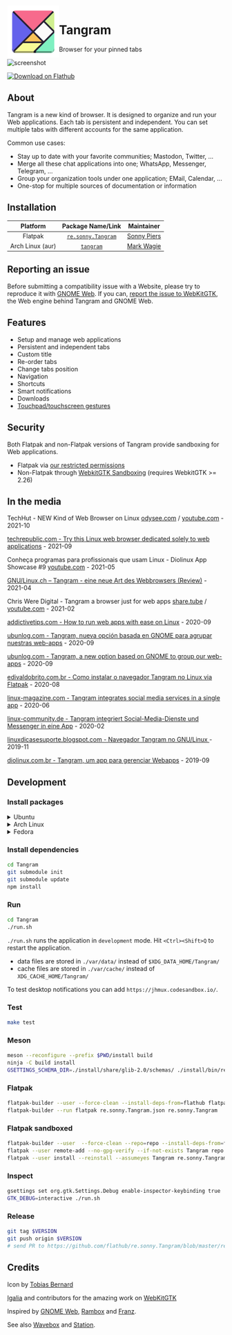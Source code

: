 <img style="vertical-align: middle;" src="data/icons/hicolor/scalable/apps/re.sonny.Tangram.svg" align="left" width="120" height="120">

# Tangram

Browser for your pinned tabs

![screenshot](data/appdata/screenshot.png)

<a href='https://flathub.org/apps/details/re.sonny.Tangram'><img width='200' alt='Download on Flathub' width='180' height='60' src='https://flathub.org/assets/badges/flathub-badge-en.svg'/></a>

## About

Tangram is a new kind of browser. It is designed to organize and run your Web applications.
Each tab is persistent and independent. You can set multiple tabs with different accounts for the same application.

Common use cases:

- Stay up to date with your favorite communities; Mastodon, Twitter, ...
- Merge all these chat applications into one; WhatsApp, Messenger, Telegram, ...
- Group your organization tools under one application; EMail, Calendar, ...
- One-stop for multiple sources of documentation or information

## Installation

|     Platform     |                            Package Name/Link                            |                   Maintainer                    |
| :--------------: | :---------------------------------------------------------------------: | :---------------------------------------------: |
|     Flatpak      | [`re.sonny.Tangram`](https://flathub.org/apps/details/re.sonny.Tangram) |    [Sonny Piers](https://github.com/sonnyp)     |
| Arch Linux (aur) |        [`tangram`](https://aur.archlinux.org/packages/tangram/)         | [Mark Wagie](https://github.com/yochananmarqos) |

## Reporting an issue

Before submitting a compatibility issue with a Website, please try to reproduce it with [GNOME Web](https://wiki.gnome.org/Apps/Web/). If you can, [report the issue to WebKitGTK](https://bugs.webkit.org/enter_bug.cgi?assigned_to=webkit-unassigned%40lists.webkit.org&attachurl=&blocked=&bug_file_loc=http://&bug_severity=Normal&bug_status=NEW&comment=&component=WebKit%20Gtk&contenttypeentry=&contenttypemethod=autodetect&contenttypeselection=text/plain&data=&dependson=&description=&flag_type-1=X&flag_type-3=X&flag_type-4=X&form_name=enter_bug&keywords=GTK&maketemplate=Remember%20values%20as%20bookmarkable%20template&op_sys=Linux&priority=P3&product=WebKit&rep_platform=PC&short_desc=%5BGTK%5D%20), the Web engine behind Tangram and GNOME Web.

## Features

- Setup and manage web applications
  <!-- - Custom icon -->
- Persistent and independent tabs
- Custom title
- Re-order tabs
- Change tabs position
- Navigation
- Shortcuts
- Smart notifications
- Downloads
- [Touchpad/touchscreen gestures](https://blogs.gnome.org/alexm/2019/09/13/gnome-and-gestures-part-1-webkitgtk/)

## Security

Both Flatpak and non-Flatpak versions of Tangram provide sandboxing for Web applications.

- Flatpak via [our restricted permissions](https://github.com/sonnyp/Tangram/blob/master/re.sonny.Tangram.json)
- Non-Flatpak through [WebkitGTK Sandboxing](https://www.youtube.com/watch?v=5TDg83LHZ6o) (requires WebkitGTK >= 2.26)

<!-- ## Roadmap

- Custom icon (WIP)
- Custom applications (WIP)
- Expose WebKitGTK settings (todo)
- SearchProvider (todo)
- Custom CSS/JS for better integration (todo)
- WebExtensions (todo) -->

<!-- Disabled for now, enable with TANGRAM_ENABLE_CUSTOM_APPLICATIONS=true -->
<!-- use at your own risk -->
<!--
### Custom applications

You can create custom applications with one or multiple tabs. They work the same as the main instance.

See demo: https://www.youtube.com/watch?v=y9MIXn4Iw70

You can create a custom application by

- dragging the tab out (see demo)
- right click on the tab
- via the application menu -->

## In the media

TechHut - NEW Kind of Web Browser on Linux [odysee.com](https://odysee.com/@TechHut:1/new-kind-of-web-browser-on-linux:b) / [youtube.com](https://www.youtube.com/watch?v=KmQRh-ekaYw) - 2021-10

[techrepublic.com - Try this Linux web browser dedicated solely to web applications](https://www.techrepublic.com/article/try-this-linux-web-browser-dedicated-solely-to-web-applications/) - 2021-09

Conheça programas para profissionais que usam Linux - Diolinux App Showcase #9 [youtube.com](https://www.youtube.com/watch?v=OJVPIYaIBZY&t=230s) - 2021-05

[GNU/Linux.ch – Tangram - eine neue Art des Webbrowsers (Review)](https://gnulinux.ch/tangram-eine-neue-art-des-webbrowsers) - 2021-04

Chris Were Digital - Tangram a browser just for web apps [share.tube](https://share.tube/videos/watch/684332bf-cf6a-415d-970b-fb6ca996996b) / [youtube.com](https://www.youtube.com/watch?v=M1NEZ6fVBQQ) - 2021-02

[addictivetips.com - How to run web apps with ease on Linux](https://www.addictivetips.com/ubuntu-linux-tips/run-web-apps-linux/) - 2020-09

[ubunlog.com - Tangram, nueva opción basada en GNOME para agrupar nuestras web-apps](https://ubunlog.com/tangram-nueva-opcion-basada-en-gnome-para-agrupar-nuestras-web-apps/) - 2020-09

[ubunlog.com - Tangram, a new option based on GNOME to group our web-apps](https://ubunlog.com/en/tangram-nueva-opcion-basada-en-gnome-para-agrupar-nuestras-web-apps/) - 2020-09

[edivaldobrito.com.br - Como instalar o navegador Tangram no Linux via Flatpak](https://www.edivaldobrito.com.br/como-instalar-o-navegador-tangram-no-linux-via-flatpak/) - 2020-08

[linux-magazine.com - Tangram integrates social media services in a single app](https://www.linux-magazine.com/Issues/2020/235/Tangram) - 2020-06

[linux-community.de - Tangram integriert Social-Media-Dienste und Messenger in eine App](https://www.linux-community.de/ausgaben/linuxuser/2020/02/zusammengepuzzelt/) - 2020-02

[linuxdicasesuporte.blogspot.com - Navegador Tangram no GNU/Linux ](https://linuxdicasesuporte.blogspot.com/2019/11/navegador-tangram-no-gnulinux.html) - 2019-11

[diolinux.com.br - Tangram, um app para gerenciar Webapps](https://diolinux.com.br/aplicativos/tangram-um-app-para-gerenciar-webapps.html) - 2019-09

## Development

### Install packages

<details>
 <summary>Ubuntu</summary>
 <code>
 sudo apt install npm libglib2.0-dev-bin flatpak-builder git
 </code>
</details>

<details>
 <summary>Arch Linux</summary>
 <code>
 sudo pacman -S npm glib2 flatpak-builder git
 </code>
</details>

<details>
  <summary>Fedora</summary>
  <code>
  sudo dnf install npm glib2-devel flatpak-builder git
  </code>
</details>

### Install dependencies

```sh
cd Tangram
git submodule init
git submodule update
npm install
```

### Run

```sh
cd Tangram
./run.sh
```

`./run.sh` runs the application in `development` mode. Hit `<Ctrl><Shift>Q` to restart the application.

- data files are stored in `./var/data/` instead of `$XDG_DATA_HOME/Tangram/`
- cache files are stored in `./var/cache/` instead of `XDG_CACHE_HOME/Tangram/`
  <!-- TODO application -->
  <!-- - desktop files are stored in `./var/applications/` instead of `$XDG_DATA_HOME/applications/` -->
  <!-- "--filesystem=xdg-data/applications:create" -->

To test desktop notifications you can add `https://jhmux.codesandbox.io/`.

### Test

```sh
make test
```

### Meson

```sh
meson --reconfigure --prefix $PWD/install build
ninja -C build install
GSETTINGS_SCHEMA_DIR=./install/share/glib-2.0/schemas/ ./install/bin/re.sonny.Tangram
```

### Flatpak

```sh
flatpak-builder --user --force-clean --install-deps-from=flathub flatpak re.sonny.Tangram.json
flatpak-builder --run flatpak re.sonny.Tangram.json re.sonny.Tangram
```

### Flatpak sandboxed

```sh
flatpak-builder --user  --force-clean --repo=repo --install-deps-from=flathub flatpak re.sonny.Tangram.json
flatpak --user remote-add --no-gpg-verify --if-not-exists Tangram repo
flatpak --user install --reinstall --assumeyes Tangram re.sonny.Tangram
```

### Inspect

```sh
gsettings set org.gtk.Settings.Debug enable-inspector-keybinding true
GTK_DEBUG=interactive ./run.sh
```

### Release

```sh
git tag $VERSION
git push origin $VERSION
# send PR to https://github.com/flathub/re.sonny.Tangram/blob/master/re.sonny.Tangram.json
```

## Credits

Icon by [Tobias Bernard](https://tobiasbernard.com/)

[Igalia](https://www.igalia.com/) and contributors for the amazing work on [WebKitGTK](https://webkitgtk.org/)

Inspired by [GNOME Web](https://wiki.gnome.org/Apps/Web), [Rambox](https://rambox.pro/#home) and [Franz](https://meetfranz.com/).

See also [Wavebox](https://wavebox.io/) and [Station](https://getstation.com/).
